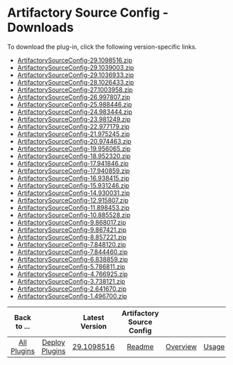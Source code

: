 
# Artifactory Source Config - Downloads

To download the plug-in, click the following version-specific links.
- [ArtifactorySourceConfig-29.1098516.zip](https://raw.githubusercontent.com/UrbanCode/IBM-UCD-PLUGINS/main/files/ArtifactorySourceConfig/ArtifactorySourceConfig-29.1098516.zip)
- [ArtifactorySourceConfig-29.1039003.zip](https://raw.githubusercontent.com/UrbanCode/IBM-UCD-PLUGINS/main/files/ArtifactorySourceConfig/ArtifactorySourceConfig-29.1039003.zip)
- [ArtifactorySourceConfig-29.1036933.zip](https://raw.githubusercontent.com/UrbanCode/IBM-UCD-PLUGINS/main/files/ArtifactorySourceConfig/ArtifactorySourceConfig-29.1036933.zip)
- [ArtifactorySourceConfig-28.1026433.zip](https://raw.githubusercontent.com/UrbanCode/IBM-UCD-PLUGINS/main/files/ArtifactorySourceConfig/ArtifactorySourceConfig-28.1026433.zip)
- [ArtifactorySourceConfig-27.1003958.zip](https://raw.githubusercontent.com/UrbanCode/IBM-UCD-PLUGINS/main/files/ArtifactorySourceConfig/ArtifactorySourceConfig-27.1003958.zip)
- [ArtifactorySourceConfig-26.997807.zip](https://raw.githubusercontent.com/UrbanCode/IBM-UCD-PLUGINS/main/files/ArtifactorySourceConfig/ArtifactorySourceConfig-26.997807.zip)
- [ArtifactorySourceConfig-25.988446.zip](https://raw.githubusercontent.com/UrbanCode/IBM-UCD-PLUGINS/main/files/ArtifactorySourceConfig/ArtifactorySourceConfig-25.988446.zip)
- [ArtifactorySourceConfig-24.983444.zip](https://raw.githubusercontent.com/UrbanCode/IBM-UCD-PLUGINS/main/files/ArtifactorySourceConfig/ArtifactorySourceConfig-24.983444.zip)
- [ArtifactorySourceConfig-23.981249.zip](https://raw.githubusercontent.com/UrbanCode/IBM-UCD-PLUGINS/main/files/ArtifactorySourceConfig/ArtifactorySourceConfig-23.981249.zip)
- [ArtifactorySourceConfig-22.977179.zip](https://raw.githubusercontent.com/UrbanCode/IBM-UCD-PLUGINS/main/files/ArtifactorySourceConfig/ArtifactorySourceConfig-22.977179.zip)
- [ArtifactorySourceConfig-21.975245.zip](https://raw.githubusercontent.com/UrbanCode/IBM-UCD-PLUGINS/main/files/ArtifactorySourceConfig/ArtifactorySourceConfig-21.975245.zip)
- [ArtifactorySourceConfig-20.974463.zip](https://raw.githubusercontent.com/UrbanCode/IBM-UCD-PLUGINS/main/files/ArtifactorySourceConfig/ArtifactorySourceConfig-20.974463.zip)
- [ArtifactorySourceConfig-19.956065.zip](https://raw.githubusercontent.com/UrbanCode/IBM-UCD-PLUGINS/main/files/ArtifactorySourceConfig/ArtifactorySourceConfig-19.956065.zip)
- [ArtifactorySourceConfig-18.952320.zip](https://raw.githubusercontent.com/UrbanCode/IBM-UCD-PLUGINS/main/files/ArtifactorySourceConfig/ArtifactorySourceConfig-18.952320.zip)
- [ArtifactorySourceConfig-17.941846.zip](https://raw.githubusercontent.com/UrbanCode/IBM-UCD-PLUGINS/main/files/ArtifactorySourceConfig/ArtifactorySourceConfig-17.941846.zip)
- [ArtifactorySourceConfig-17.940859.zip](https://raw.githubusercontent.com/UrbanCode/IBM-UCD-PLUGINS/main/files/ArtifactorySourceConfig/ArtifactorySourceConfig-17.940859.zip)
- [ArtifactorySourceConfig-16.938415.zip](https://raw.githubusercontent.com/UrbanCode/IBM-UCD-PLUGINS/main/files/ArtifactorySourceConfig/ArtifactorySourceConfig-16.938415.zip)
- [ArtifactorySourceConfig-15.931246.zip](https://raw.githubusercontent.com/UrbanCode/IBM-UCD-PLUGINS/main/files/ArtifactorySourceConfig/ArtifactorySourceConfig-15.931246.zip)
- [ArtifactorySourceConfig-14.930031.zip](https://raw.githubusercontent.com/UrbanCode/IBM-UCD-PLUGINS/main/files/ArtifactorySourceConfig/ArtifactorySourceConfig-14.930031.zip)
- [ArtifactorySourceConfig-12.915807.zip](https://raw.githubusercontent.com/UrbanCode/IBM-UCD-PLUGINS/main/files/ArtifactorySourceConfig/ArtifactorySourceConfig-12.915807.zip)
- [ArtifactorySourceConfig-11.898453.zip](https://raw.githubusercontent.com/UrbanCode/IBM-UCD-PLUGINS/main/files/ArtifactorySourceConfig/ArtifactorySourceConfig-11.898453.zip)
- [ArtifactorySourceConfig-10.885528.zip](https://raw.githubusercontent.com/UrbanCode/IBM-UCD-PLUGINS/main/files/ArtifactorySourceConfig/ArtifactorySourceConfig-10.885528.zip)
- [ArtifactorySourceConfig-9.868017.zip](https://raw.githubusercontent.com/UrbanCode/IBM-UCD-PLUGINS/main/files/ArtifactorySourceConfig/ArtifactorySourceConfig-9.868017.zip)
- [ArtifactorySourceConfig-9.867421.zip](https://raw.githubusercontent.com/UrbanCode/IBM-UCD-PLUGINS/main/files/ArtifactorySourceConfig/ArtifactorySourceConfig-9.867421.zip)
- [ArtifactorySourceConfig-8.857221.zip](https://raw.githubusercontent.com/UrbanCode/IBM-UCD-PLUGINS/main/files/ArtifactorySourceConfig/ArtifactorySourceConfig-8.857221.zip)
- [ArtifactorySourceConfig-7.848120.zip](https://raw.githubusercontent.com/UrbanCode/IBM-UCD-PLUGINS/main/files/ArtifactorySourceConfig/ArtifactorySourceConfig-7.848120.zip)
- [ArtifactorySourceConfig-7.844460.zip](https://raw.githubusercontent.com/UrbanCode/IBM-UCD-PLUGINS/main/files/ArtifactorySourceConfig/ArtifactorySourceConfig-7.844460.zip)
- [ArtifactorySourceConfig-6.838859.zip](https://raw.githubusercontent.com/UrbanCode/IBM-UCD-PLUGINS/main/files/ArtifactorySourceConfig/ArtifactorySourceConfig-6.838859.zip)
- [ArtifactorySourceConfig-5.786811.zip](https://raw.githubusercontent.com/UrbanCode/IBM-UCD-PLUGINS/main/files/ArtifactorySourceConfig/ArtifactorySourceConfig-5.786811.zip)
- [ArtifactorySourceConfig-4.766925.zip](https://raw.githubusercontent.com/UrbanCode/IBM-UCD-PLUGINS/main/files/ArtifactorySourceConfig/ArtifactorySourceConfig-4.766925.zip)
- [ArtifactorySourceConfig-3.738121.zip](https://raw.githubusercontent.com/UrbanCode/IBM-UCD-PLUGINS/main/files/ArtifactorySourceConfig/ArtifactorySourceConfig-3.738121.zip)
- [ArtifactorySourceConfig-2.641670.zip](https://raw.githubusercontent.com/UrbanCode/IBM-UCD-PLUGINS/main/files/ArtifactorySourceConfig/ArtifactorySourceConfig-2.641670.zip)
- [ArtifactorySourceConfig-1.496700.zip](https://raw.githubusercontent.com/UrbanCode/IBM-UCD-PLUGINS/main/files/ArtifactorySourceConfig/ArtifactorySourceConfig-1.496700.zip)

|Back to ...||Latest Version|Artifactory Source Config |||||
| :---: | :---: | :---: | :---: | :---: | :---: | :---: | :---: |
|[All Plugins](../../index.md)|[Deploy Plugins](../README.md)|[29.1098516](https://raw.githubusercontent.com/UrbanCode/IBM-UCD-PLUGINS/main/files/ArtifactorySourceConfig/ArtifactorySourceConfig-29.1098516.zip)|[Readme](README.md)|[Overview](overview.md)|[Usage](usage.md)|[Steps](steps.md)|[Roles](roles.md)|
